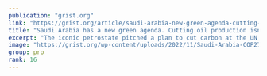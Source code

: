 ```yaml
---
publication: "grist.org"
link: "https://grist.org/article/saudi-arabia-new-green-agenda-cutting-oil-production-not-part-cop27/"
title: "Saudi Arabia has a new green agenda. Cutting oil production isn't part of it."
excerpt: "The iconic petrostate pitched a plan to cut carbon at the UN climate summit in Egypt. And it’s soaked in oil."
image: "https://grist.org/wp-content/uploads/2022/11/Saudi-Arabia-COP27.jpg"
group: pro
rank: 16
---
```

